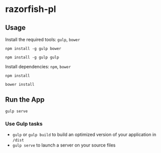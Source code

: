 # razorfish-pl

## Usage

Install the required tools: `gulp`, `bower`
```
npm install -g gulp bower
```
```
npm install -g gulp gulp
```

Install dependencies: `npm`, `bower`
```
npm install 
```
```
bower install 
```

## Run the App
```
gulp serve 
```

### Use Gulp tasks

* `gulp` or `gulp build` to build an optimized version of your application in `/dist`
* `gulp serve` to launch a server on your source files
